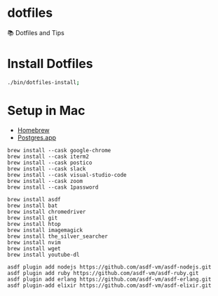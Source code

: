 # dotfiles

:books: Dotfiles and Tips

# Install Dotfiles

```bash
./bin/dotfiles-install;
```

# Setup in Mac

- [Homebrew](https://brew.sh/)
- [Postgres.app](https://postgresapp.com/)

```shell
brew install --cask google-chrome
brew install --cask iterm2
brew install --cask postico
brew install --cask slack
brew install --cask visual-studio-code
brew install --cask zoom
brew install --cask 1password
```

```shell
brew install asdf
brew install bat
brew install chromedriver
brew install git
brew install htop
brew install imagemagick
brew install the_silver_searcher
brew install nvim
brew install wget
brew install youtube-dl
```

```shell
asdf plugin add nodejs https://github.com/asdf-vm/asdf-nodejs.git
asdf plugin add ruby https://github.com/asdf-vm/asdf-ruby.git
asdf plugin add erlang https://github.com/asdf-vm/asdf-erlang.git
asdf plugin-add elixir https://github.com/asdf-vm/asdf-elixir.git
```
